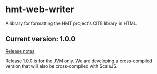 # hmt-web-writer


A library for formatting the HMT project's CITE library in HTML.



## Current version: 1.0.0

[Release notes](releases.md)

Release 1.0.0  is for the JVM only.  We are developing a cross-compiled version that will also be cross-compiled with ScalaJS.
